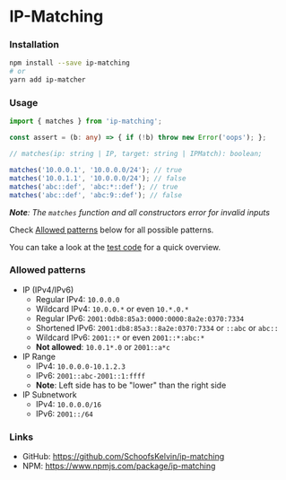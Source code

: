 
# IP-Matching

### Installation
```bash
npm install --save ip-matching
# or
yarn add ip-matcher
```

### Usage
```ts
import { matches } from 'ip-matching';

const assert = (b: any) => { if (!b) throw new Error('oops'); };

// matches(ip: string | IP, target: string | IPMatch): boolean;

matches('10.0.0.1', '10.0.0.0/24'); // true
matches('10.0.1.1', '10.0.0.0/24'); // false
matches('abc::def', 'abc:*::def'); // true
matches('abc::def', 'abc:9::def'); // false
```
***Note**: The `matches` function and all constructors error for invalid inputs*

Check [Allowed patterns](#Allowed%20patterns) below for all possible patterns.

You can take a look at the [test code](https://github.com/SchoofsKelvin/ip-matching/blob/master/src/test.ts) for a quick overview.

### Allowed patterns
* IP (IPv4/IPv6)
    * Regular IPv4: `10.0.0.0`
    * Wildcard IPv4: `10.0.0.*` or even `10.*.0.*`
    * Regular IPv6: `2001:0db8:85a3:0000:0000:8a2e:0370:7334`
    * Shortened IPv6: `2001:db8:85a3::8a2e:0370:7334` or `::abc` or `abc::`
    * Wildcard IPv6: `2001::*` or even `2001::*:abc:*`
    * **Not allowed**: `10.0.1*.0` or `2001::a*c`
* IP Range
    * IPv4: `10.0.0.0-10.1.2.3`
    * IPv6: `2001::abc-2001::1:ffff`
    * **Note**: Left side has to be "lower" than the right side
* IP Subnetwork
    * IPv4: `10.0.0.0/16`
    * IPv6: `2001::/64`

### Links
* GitHub: https://github.com/SchoofsKelvin/ip-matching
* NPM: https://www.npmjs.com/package/ip-matching

